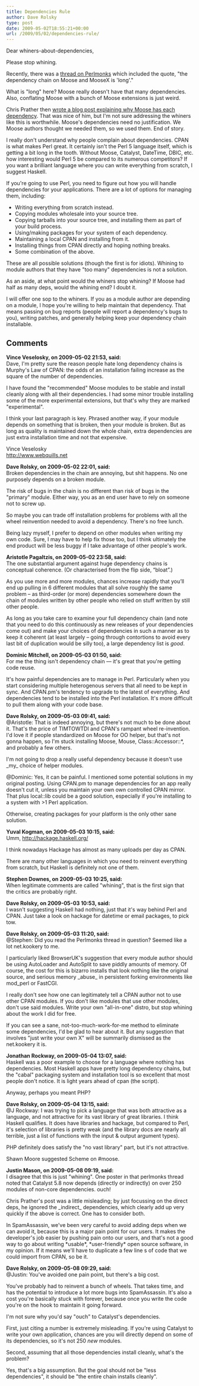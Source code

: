 ```yaml
---
title: Dependencies Rule
author: Dave Rolsky
type: post
date: 2009-05-02T18:55:21+00:00
url: /2009/05/02/dependencies-rule/
---
```

Dear whiners-about-dependencies,

Please stop whining.

Recently, there was a [thread on Perlmonks][1] which included the quote, "the dependency chain on Moose and MooseX is 'long'."

What is "long" here? Moose really doesn't have that many dependencies. Also, conflating Moose with a bunch of Moose extensions is just weird.

Chris Prather then [wrote a blog post explaining why Moose has each dependency][2]. That was nice of him, but I'm not sure addressing the whiners like this is worthwhile. Moose's dependencies need no justification. We Moose authors thought we needed them, so we used them. End of story.

I really don't understand why people complain about dependencies. CPAN is what makes Perl great. It certainly isn't the Perl 5 language itself, which is getting a bit long in the tooth. Without Moose, Catalyst, DateTime, DBIC, etc. how interesting would Perl 5 be compared to its numerous competitors? If you want a brilliant language where you can write everything from scratch, I suggest Haskell.

If you're going to use Perl, you need to figure out how you will handle dependencies for your applications. There are a lot of options for managing them, including:

  * Writing everything from scratch instead.
  * Copying modules wholesale into your source tree.
  * Copying tarballs into your source tree, and installing them as part of your build process.
  * Using/making packages for your system of each dependency.
  * Maintaining a local CPAN and installing from it.
  * Installing things from CPAN directly and hoping nothing breaks.
  * Some combination of the above.

These are all possible solutions (though the first is for idiots). Whining to module authors that they have "too many" dependencies is not a solution.

As an aside, at what point would the whiners stop whining? If Moose had half as many deps, would the whining end? I doubt it.

I will offer one sop to the whiners. If you as a module author are depending on a module, I hope you're willing to help maintain that dependency. That means passing on bug reports (people will report a dependency's bugs to you), writing patches, and generally helping keep your dependency chain installable.

 [1]: http://perlmonks.org/?node_id=760581
 [2]: http://chris.prather.org/perl/moose-dependencies-a-lurid-tale/

## Comments

**Vince Veselosky, on 2009-05-02 21:53, said:**  
Dave, I'm pretty sure the reason people hate long dependency chains is Murphy's Law of CPAN: the odds of an installation failing increase as the square of the number of dependencies.

I have found the "recommended" Moose modules to be stable and install cleanly along with all their dependencies. I had some minor trouble installing some of the more experimental extensions, but that's why they are marked "experimental".

I think your last paragraph is key. Phrased another way, if your module depends on something that is broken, then your module is broken. But as long as quality is maintained down the whole chain, extra dependencies are just extra installation time and not that expensive.

Vince Veselosky  
<http://www.webquills.net>

**Dave Rolsky, on 2009-05-02 22:01, said:**  
Broken dependencies in the chain are annoying, but shit happens. No one purposely depends on a broken module.

The risk of bugs in the chain is no different than risk of bugs in the "primary" module. Either way, you as an end user have to rely on someone not to screw up.

So maybe you can trade off installation problems for problems with all the wheel reinvention needed to avoid a dependency. There's no free lunch.

Being lazy myself, I prefer to depend on other modules when writing my own code. Sure, I may have to help fix those too, but I think ultimately the end product will be less buggy if I take advantage of other people's work.

**Aristotle Pagaltzis, on 2009-05-02 23:58, said:**  
The one substantial argument against huge dependency chains is conceptual coherence. (Or characterised from the flip side, “bloat”.)

As you use more and more modules, chances increase rapidly that you’ll end up pulling in 6 different modules that all solve roughly the same problem – as third-order (or more) dependencies somewhere down the chain of modules written by other people who relied on stuff written by still other people.

As long as you take care to examine your full dependency chain (and note that you need to do this continuously as new releases of your dependencies come out) and make your choices of dependencies in such a manner as to keep it coherent (at least largely – going through contortions to avoid every last bit of duplication would be silly too), a large dependency list is _good_.

**Dominic Mitchell, on 2009-05-03 01:50, said:**  
For me the thing isn't dependency chain — it's great that you're getting code reuse.

It's how painful dependencies are to manage in Perl. Particularly when you start considering multiple heterogenous servers that all need to be kept in sync. And CPAN.pm's tendency to upgrade to the latest of everything. And dependencies tend to be installed into the Perl installation. It's more difficult to pull them along with your code base.

**Dave Rolsky, on 2009-05-03 09:41, said:**  
@Aristotle: That is indeed annoying, but there's not much to be done about it. That's the price of TIMTOWTDI and CPAN's rampant wheel re-invention. I'd love it if people standardized on Moose for OO helper, but that's not gonna happen, so I'm stuck installing Moose, Mouse, Class::Accessor::*, and probably a few others.

I'm not going to drop a really useful dependency because it doesn't use \_my\_ choice of helper modules.

@Dominic: Yes, it can be painful. I mentioned some potential solutions in my original posting. Using CPAN.pm to manage dependencies for an app really doesn't cut it, unless you maintain your own own controlled CPAN mirror. That plus local::lib could be a good solution, especially if you're installing to a system with >1 Perl application.

Otherwise, creating packages for your platform is the only other sane solution.

**Yuval Kogman, on 2009-05-03 10:15, said:**  
Umm, <http://hackage.haskell.org/>

I think nowadays Hackage has almost as many uploads per day as CPAN.

There are many other languages in which you need to reinvent everything from scratch, but Haskell is definitely not one of them.

**Stephen Downes, on 2009-05-03 10:25, said:**  
When legitimate comments are called "whining", that is the first sign that the critics are probably right.

**Dave Rolsky, on 2009-05-03 10:53, said:**  
I wasn't suggesting Haskell had nothing, just that it's way behind Perl and CPAN. Just take a look on hackage for datetime or email packages, to pick tow.

**Dave Rolsky, on 2009-05-03 11:20, said:**  
@Stephen: Did you read the Perlmonks thread in question? Seemed like a lot net.kookery to me.

I particularly liked BrowserUK's suggestion that every module author should be using AutoLoader and AutoSplit to save piddly amounts of memory. Of course, the cost for this is bizarro installs that look nothing like the original source, and serious memory \_abuse\_ in persistent forking environments like mod_perl or FastCGI.

I really don't see how one can legitimately tell a CPAN author not to use other CPAN modules. If you don't like modules that use other modules, don't use said modules. Write your own "all-in-one" distro, but stop whining about the work I did for free.

If you can see a sane, not-too-much-work-for-me method to eliminate some dependencies, I'd be glad to hear about it. But any suggestion that involves "just write your own X" will be summarily dismissed as the net.kookery it is.

**Jonathan Rockway, on 2009-05-04 13:07, said:**  
Haskell was a poor example to choose for a language where nothing has dependencies. Most Haskell apps have pretty long dependency chains, but the "cabal" packaging system and installation tool is so excellent that most people don't notice. It is light years ahead of cpan (the script).

Anyway, perhaps you meant PHP?

**Dave Rolsky, on 2009-05-04 13:15, said:**  
@J Rockway: I was trying to pick a language that was both attractive as a language, and not attractive for its vast library of great libraries. I think Haskell qualifies. It does have libraries and hackage, but compared to Perl, it's selection of libraries is pretty weak (and the library docs are nearly all terrible, just a list of functions with the input & output argument types).

PHP definitely does satisfy the "no vast library" part, but it's not attractive.

Shawn Moore suggested Scheme on #moose.

**Justin Mason, on 2009-05-08 09:19, said:**  
I disagree that this is just "whining". One poster in that perlmonks thread noted that Catalyst 5.8 now depends (directly or indirectly) on over 250 modules of non-core dependencies. ouch!

Chris Prather's post was a little misleading; by just focussing on the direct deps, he ignored the \_indirect\_ dependencies, which clearly add up very quickly if the above is correct. One has to consider both.

In SpamAssassin, we've been very careful to avoid adding deps when we can avoid it, because this is a major pain point for our users. It makes the developer's job easier by pushing pain onto our users, and that's not a good way to go about writing \*usable\*, \*user-friendly\* open source software, in my opinion. If it means we'll have to duplicate a few line s of code that we could import from CPAN, so be it.

**Dave Rolsky, on 2009-05-08 09:29, said:**  
@Justin: You've avoided one pain point, but there's a big cost.

You've probably had to reinvent a bunch of wheels. That takes time, and has the potential to introduce a lot more bugs into SpamAssassin. It's also a cost you're basically stuck with forever, because once you write the code you're on the hook to maintain it going forward.

I'm not sure why you'd say "ouch" to Catalyst's dependencies.

First, just citing a number is extremely misleading. If you're using Catalyst to write your own application, chances are you will directly depend on some of its dependencies, so it's not 250 _new_ modules.

Second, assuming that all those dependencies install cleanly, what's the problem?

Yes, that's a big assumption. But the goal should not be "less dependencies", it should be "the entire chain installs cleanly".
